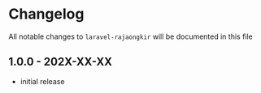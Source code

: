 # Changelog

All notable changes to `laravel-rajaongkir` will be documented in this file

## 1.0.0 - 202X-XX-XX

- initial release
